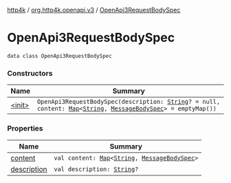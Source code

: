 [http4k](../../index.md) / [org.http4k.openapi.v3](../index.md) / [OpenApi3RequestBodySpec](./index.md)

# OpenApi3RequestBodySpec

`data class OpenApi3RequestBodySpec`

### Constructors

| Name | Summary |
|---|---|
| [&lt;init&gt;](-init-.md) | `OpenApi3RequestBodySpec(description: `[`String`](https://kotlinlang.org/api/latest/jvm/stdlib/kotlin/-string/index.html)`? = null, content: `[`Map`](https://kotlinlang.org/api/latest/jvm/stdlib/kotlin.collections/-map/index.html)`<`[`String`](https://kotlinlang.org/api/latest/jvm/stdlib/kotlin/-string/index.html)`, `[`MessageBodySpec`](../../org.http4k.openapi/-message-body-spec/index.md)`> = emptyMap())` |

### Properties

| Name | Summary |
|---|---|
| [content](content.md) | `val content: `[`Map`](https://kotlinlang.org/api/latest/jvm/stdlib/kotlin.collections/-map/index.html)`<`[`String`](https://kotlinlang.org/api/latest/jvm/stdlib/kotlin/-string/index.html)`, `[`MessageBodySpec`](../../org.http4k.openapi/-message-body-spec/index.md)`>` |
| [description](description.md) | `val description: `[`String`](https://kotlinlang.org/api/latest/jvm/stdlib/kotlin/-string/index.html)`?` |
